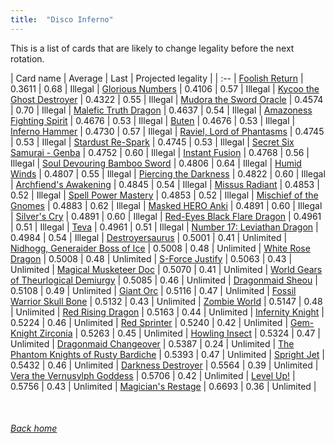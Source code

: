 ```yaml
---
title:  "Disco Inferno"
---
```


This is a list of cards that are likely to change legality before the next rotation.

| Card name | Average | Last | Projected legality |
| :-- |
[Foolish Return](https://db.ygoprodeck.com/card/?search=Foolish%20Return) | 0.3611 | 0.68 | Illegal |
[Glorious Numbers](https://db.ygoprodeck.com/card/?search=Glorious%20Numbers) | 0.4106 | 0.57 | Illegal |
[Kycoo the Ghost Destroyer](https://db.ygoprodeck.com/card/?search=Kycoo%20the%20Ghost%20Destroyer) | 0.4322 | 0.55 | Illegal |
[Mudora the Sword Oracle](https://db.ygoprodeck.com/card/?search=Mudora%20the%20Sword%20Oracle) | 0.4574 | 0.70 | Illegal |
[Malefic Truth Dragon](https://db.ygoprodeck.com/card/?search=Malefic%20Truth%20Dragon) | 0.4637 | 0.54 | Illegal |
[Amazoness Fighting Spirit](https://db.ygoprodeck.com/card/?search=Amazoness%20Fighting%20Spirit) | 0.4676 | 0.53 | Illegal |
[Buten](https://db.ygoprodeck.com/card/?search=Buten) | 0.4676 | 0.53 | Illegal |
[Inferno Hammer](https://db.ygoprodeck.com/card/?search=Inferno%20Hammer) | 0.4730 | 0.57 | Illegal |
[Raviel, Lord of Phantasms](https://db.ygoprodeck.com/card/?search=Raviel,%20Lord%20of%20Phantasms) | 0.4745 | 0.53 | Illegal |
[Stardust Re-Spark](https://db.ygoprodeck.com/card/?search=Stardust%20Re-Spark) | 0.4745 | 0.53 | Illegal |
[Secret Six Samurai - Genba](https://db.ygoprodeck.com/card/?search=Secret%20Six%20Samurai%20-%20Genba) | 0.4752 | 0.60 | Illegal |
[Instant Fusion](https://db.ygoprodeck.com/card/?search=Instant%20Fusion) | 0.4768 | 0.56 | Illegal |
[Soul Devouring Bamboo Sword](https://db.ygoprodeck.com/card/?search=Soul%20Devouring%20Bamboo%20Sword) | 0.4806 | 0.64 | Illegal |
[Humid Winds](https://db.ygoprodeck.com/card/?search=Humid%20Winds) | 0.4807 | 0.55 | Illegal |
[Piercing the Darkness](https://db.ygoprodeck.com/card/?search=Piercing%20the%20Darkness) | 0.4822 | 0.60 | Illegal |
[Archfiend's Awakening](https://db.ygoprodeck.com/card/?search=Archfiend's%20Awakening) | 0.4845 | 0.54 | Illegal |
[Missus Radiant](https://db.ygoprodeck.com/card/?search=Missus%20Radiant) | 0.4853 | 0.52 | Illegal |
[Spell Power Mastery](https://db.ygoprodeck.com/card/?search=Spell%20Power%20Mastery) | 0.4853 | 0.52 | Illegal |
[Mischief of the Gnomes](https://db.ygoprodeck.com/card/?search=Mischief%20of%20the%20Gnomes) | 0.4883 | 0.62 | Illegal |
[Masked HERO Anki](https://db.ygoprodeck.com/card/?search=Masked%20HERO%20Anki) | 0.4891 | 0.60 | Illegal |
[Silver's Cry](https://db.ygoprodeck.com/card/?search=Silver's%20Cry) | 0.4891 | 0.60 | Illegal |
[Red-Eyes Black Flare Dragon](https://db.ygoprodeck.com/card/?search=Red-Eyes%20Black%20Flare%20Dragon) | 0.4961 | 0.51 | Illegal |
[Teva](https://db.ygoprodeck.com/card/?search=Teva) | 0.4961 | 0.51 | Illegal |
[Number 17: Leviathan Dragon](https://db.ygoprodeck.com/card/?search=Number%2017:%20Leviathan%20Dragon) | 0.4984 | 0.54 | Illegal |
[Destroyersaurus](https://db.ygoprodeck.com/card/?search=Destroyersaurus) | 0.5001 | 0.41 | Unlimited |
[Nidhogg, Generaider Boss of Ice](https://db.ygoprodeck.com/card/?search=Nidhogg,%20Generaider%20Boss%20of%20Ice) | 0.5008 | 0.48 | Unlimited |
[White Rose Dragon](https://db.ygoprodeck.com/card/?search=White%20Rose%20Dragon) | 0.5008 | 0.48 | Unlimited |
[S-Force Justify](https://db.ygoprodeck.com/card/?search=S-Force%20Justify) | 0.5063 | 0.43 | Unlimited |
[Magical Musketeer Doc](https://db.ygoprodeck.com/card/?search=Magical%20Musketeer%20Doc) | 0.5070 | 0.41 | Unlimited |
[World Gears of Theurlogical Demiurgy](https://db.ygoprodeck.com/card/?search=World%20Gears%20of%20Theurlogical%20Demiurgy) | 0.5085 | 0.46 | Unlimited |
[Dragonmaid Sheou](https://db.ygoprodeck.com/card/?search=Dragonmaid%20Sheou) | 0.5108 | 0.49 | Unlimited |
[Giant Orc](https://db.ygoprodeck.com/card/?search=Giant%20Orc) | 0.5116 | 0.47 | Unlimited |
[Fossil Warrior Skull Bone](https://db.ygoprodeck.com/card/?search=Fossil%20Warrior%20Skull%20Bone) | 0.5132 | 0.43 | Unlimited |
[Zombie World](https://db.ygoprodeck.com/card/?search=Zombie%20World) | 0.5147 | 0.48 | Unlimited |
[Red Rising Dragon](https://db.ygoprodeck.com/card/?search=Red%20Rising%20Dragon) | 0.5163 | 0.44 | Unlimited |
[Infernity Knight](https://db.ygoprodeck.com/card/?search=Infernity%20Knight) | 0.5224 | 0.46 | Unlimited |
[Red Sprinter](https://db.ygoprodeck.com/card/?search=Red%20Sprinter) | 0.5240 | 0.42 | Unlimited |
[Gem-Knight Zirconia](https://db.ygoprodeck.com/card/?search=Gem-Knight%20Zirconia) | 0.5263 | 0.45 | Unlimited |
[Howling Insect](https://db.ygoprodeck.com/card/?search=Howling%20Insect) | 0.5324 | 0.47 | Unlimited |
[Dragonmaid Changeover](https://db.ygoprodeck.com/card/?search=Dragonmaid%20Changeover) | 0.5387 | 0.24 | Unlimited |
[The Phantom Knights of Rusty Bardiche](https://db.ygoprodeck.com/card/?search=The%20Phantom%20Knights%20of%20Rusty%20Bardiche) | 0.5393 | 0.47 | Unlimited |
[Spright Jet](https://db.ygoprodeck.com/card/?search=Spright%20Jet) | 0.5432 | 0.46 | Unlimited |
[Darkness Destroyer](https://db.ygoprodeck.com/card/?search=Darkness%20Destroyer) | 0.5564 | 0.39 | Unlimited |
[Vera the Vernusylph Goddess](https://db.ygoprodeck.com/card/?search=Vera%20the%20Vernusylph%20Goddess) | 0.5706 | 0.42 | Unlimited |
[Level Up!](https://db.ygoprodeck.com/card/?search=Level%20Up!) | 0.5756 | 0.43 | Unlimited |
[Magician's Restage](https://db.ygoprodeck.com/card/?search=Magician's%20Restage) | 0.6693 | 0.36 | Unlimited |

<br>

###### [Back home](index)